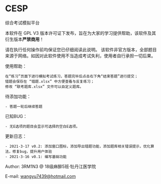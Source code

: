 # CESP
 综合考试模拟平台

本软件在 GPL V3 版本许可证下发布，旨在为大家的学习提供帮助，该软件及其衍生版本**严禁商用**！

请在执行任何操作前均保证您已仔细阅读此说明。
该软件非官方版本，全部题目来源于网络。如因对此软件使用不当造成考试失利，使用者自行承担一切后果。

使用帮助：

	在“练习”页面下进行模拟考试练习，答题完毕后点击右下角“结束答题”进行提交；
	错题会保存在 “错题.xlsx” 中方便查看与反复练习；
	修改 “联考题库.xlsx” 文件可以自定义题库。

待添加功能：

	- 答题一轮后继续答题

已知BUG：

	- 无E选项的题目会显示可选择的空白E选项。

更新日志：

	- 2021-3-17 v0.2: 添加窗口图标，添加导出错题功能，添加题库相关错误提示，优化算法，修复bug，提升用户体验
	- 2021-3-16 v0.1: 编写基础功能

Author: 3RM1N3 @ 18级麻醉5班·牡丹江医学院

E-mail: wangyu7439@hotmail.com